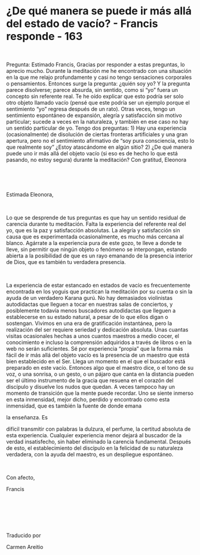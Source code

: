 # ¿De qué manera se puede ir más allá del estado de vacío? - Francis responde - 163



&nbsp;





Pregunta: Estimado Francis, Gracias por responder a estas preguntas, lo aprecio mucho. Durante la meditaci&oacute;n me he encontrado con una situaci&oacute;n en la que me relajo profundamente y casi no tengo sensaciones corporales o pensamientos. Entonces surge la pregunta: &iquest;qui&eacute;n soy yo? Y la pregunta parece disolverse; parece absurda, sin sentido, como si &ldquo;yo&rdquo; fuera un concepto sin referente real. Te he o&iacute;do explicar que esto podr&iacute;a ser solo otro objeto llamado vac&iacute;o (pens&eacute; que este podr&iacute;a ser un ejemplo porque el sentimiento &ldquo;yo&rdquo; regresa despu&eacute;s de un rato). Otras veces, tengo un sentimiento espont&aacute;neo de expansi&oacute;n, alegr&iacute;a y satisfacci&oacute;n sin motivo particular; sucede a veces en la naturaleza, y tambi&eacute;n en ese caso no hay un sentido particular de yo. Tengo dos preguntas: 1) Hay una experiencia (ocasionalmente) de disoluci&oacute;n de ciertas fronteras artificiales y una gran apertura, pero no el sentimiento afirmativo de &ldquo;soy pura consciencia, esto lo que realmente soy&rdquo; &iquest;Estoy atasc&aacute;ndome en alg&uacute;n sitio? 2) &iquest;De qu&eacute; manera puede uno ir m&aacute;s all&aacute; del objeto vac&iacute;o (si eso es de hecho lo que est&aacute; pasando, no estoy segura) durante la meditaci&oacute;n? Con gratitud, Eleonora






&nbsp;







&nbsp;






Estimada Eleonora,






&nbsp;






Lo que se desprende de tus preguntas es que hay un sentido residual de carencia durante tu meditaci&oacute;n. Falta la experiencia del referente real del yo, que es la paz y satisfacci&oacute;n absolutas. La alegr&iacute;a y satisfacci&oacute;n sin causa que es experimentada ocasionalmente, es mucho m&aacute;s cercana al blanco. Ag&aacute;rrate a la experiencia pura de este gozo, te lleve a donde te lleve, sin permitir que ning&uacute;n objeto o fen&oacute;meno se interpongan, estando abierta a la posibilidad de que es un rayo emanando de la presencia interior de Dios, que es tambi&eacute;n tu verdadera presencia.






&nbsp;






La experiencia de estar estancado en estados de vac&iacute;o es frecuentemente encontrada en los yoguis que practican la meditaci&oacute;n por su cuenta o sin la ayuda de un verdadero Karana gur&uacute;. No hay demasiados violinistas autodidactas que lleguen a tocar en nuestras salas de conciertos, y posiblemente todav&iacute;a menos buscadores autodidactas que lleguen a establecerse en su estado natural, a pesar de lo que ellos digan o sostengan. Vivimos en una era de gratificaci&oacute;n instant&aacute;nea, pero la realizaci&oacute;n del ser requiere seriedad y dedicaci&oacute;n absoluta. Unas cuantas visitas ocasionales hechas a unos cuantos maestros a medio cocer, el conocimiento e incluso la comprensi&oacute;n adquiridos a trav&eacute;s de libros o en la web no ser&aacute;n suficientes. S&eacute; por experiencia &ldquo;propia&rdquo; que la forma m&aacute;s f&aacute;cil de ir m&aacute;s all&aacute; del objeto vac&iacute;o es la presencia de un maestro que est&aacute; bien establecido en el Ser. Llega un momento en el que el buscador est&aacute; preparado en este vac&iacute;o. Entonces algo que el maestro dice, o el tono de su voz, o una sonrisa, o un gesto, o un p&aacute;jaro que canta en la distancia pueden ser el &uacute;ltimo instrumento de la gracia que resuena en el coraz&oacute;n del disc&iacute;pulo y disuelve los nudos que quedan. A veces tampoco hay un momento de transici&oacute;n que la mente puede recordar. Uno se siente inmerso en esta inmensidad, mejor dicho, perdido y encontrado como esta inmensidad, que es tambi&eacute;n la fuente de donde emana 





la ense&ntilde;anza. Es





 dif&iacute;cil transmitir con palabras la dulzura, el perfume, la certitud absoluta de esta experiencia. Cualquier experiencia menor dejar&aacute; al buscador de la verdad insatisfecho, sin haber eliminado la carencia fundamental. Despu&eacute;s de esto, el establecimiento del disc&iacute;pulo en la felicidad de su naturaleza verdadera, con la ayuda del maestro, es un despliegue espont&aacute;neo.






&nbsp;






Con afecto,





Francis






&nbsp;







&nbsp;







&nbsp;






Traducido por 






Carmen Areitio









